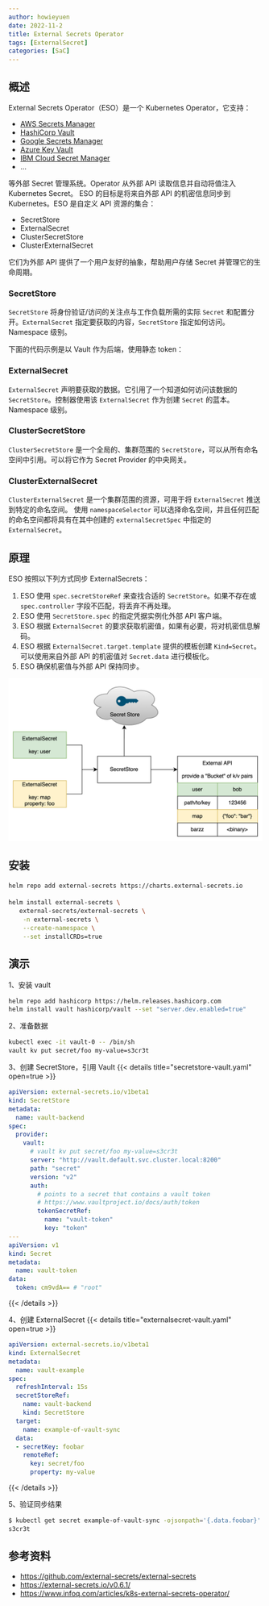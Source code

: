 ```yaml
---
author: howieyuen
date: 2022-11-2
title: External Secrets Operator
tags: [ExternalSecret]
categories: [SaC]
---
```


## 概述

External Secrets Operator（ESO）是一个 Kubernetes Operator，它支持：

- [AWS Secrets Manager](https://aws.amazon.com/secrets-manager/)
- [HashiCorp Vault](https://www.vaultproject.io/)
- [Google Secrets Manager](https://cloud.google.com/secret-manager)
- [Azure Key Vault](https://azure.microsoft.com/en-us/services/key-vault/)
- [IBM Cloud Secret Manager](https://www.ibm.com/cloud/secrets-manager)
- ...

等外部 Secret 管理系统。Operator 从外部 API 读取信息并自动将值注入 Kubernetes Secret。
ESO 的目标是将来自外部 API 的机密信息同步到 Kubernetes。ESO 是自定义 API 资源的集合：

- SecretStore
- ExternalSecret
- ClusterSecretStore
- ClusterExternalSecret

它们为外部 API 提供了一个用户友好的抽象，帮助用户存储 Secret 并管理它的生命周期。

### SecretStore

`SecretStore` 将身份验证/访问的关注点与工作负载所需的实际 `Secret` 和配置分开。`ExternalSecret` 指定要获取的内容，`SecretStore` 指定如何访问。Namespace 级别。

下面的代码示例是以 Vault 作为后端，使用静态 token：

### ExternalSecret

`ExternalSecret` 声明要获取的数据。它引用了一个知道如何访问该数据的 `SecretStore`。控制器使用该 `ExternalSecret` 作为创建 `Secret` 的蓝本。Namespace 级别。

### ClusterSecretStore

`ClusterSecretStore` 是一个全局的、集群范围的 `SecretStore`，可以从所有命名空间中引用。可以将它作为 Secret Provider 的中央网关。

### ClusterExternalSecret

`ClusterExternalSecret` 是一个集群范围的资源，可用于将 `ExternalSecret` 推送到特定的命名空间。
使用 `namespaceSelector` 可以选择命名空间，并且任何匹配的命名空间都将具有在其中创建的 `externalSecretSpec` 中指定的 `ExternalSecret`。

## 原理

ESO 按照以下列方式同步 ExternalSecrets：

1. ESO 使用 `spec.secretStoreRef` 来查找合适的 `SecretStore`。如果不存在或 `spec.controller` 字段不匹配，将丢弃不再处理。
2. ESO 使用 `SecretStore.spec` 的指定凭据实例化外部 API 客户端。
3. ESO 根据 `ExternalSecret` 的要求获取机密值，如果有必要，将对机密信息解码。
4. ESO 根据 `ExternalSecret.target.template` 提供的模板创建 `Kind=Secret`。可以使用来自外部 API 的机密值对 `Secret.data` 进行模板化。
5. ESO 确保机密值与外部 API 保持同步。

![](/secret-as-code/eso.png)

## 安装

```bash
helm repo add external-secrets https://charts.external-secrets.io

helm install external-secrets \
   external-secrets/external-secrets \
    -n external-secrets \
    --create-namespace \
    --set installCRDs=true
```

## 演示

1、安装 vault
``` bash
helm repo add hashicorp https://helm.releases.hashicorp.com
helm install vault hashicorp/vault --set "server.dev.enabled=true"
```

2、准备数据
```bash
kubectl exec -it vault-0 -- /bin/sh
vault kv put secret/foo my-value=s3cr3t
```

3、创建 SecretStore，引用 Vault
{{< details title="secretstore-vault.yaml" open=true >}}
```yaml
apiVersion: external-secrets.io/v1beta1
kind: SecretStore
metadata:
  name: vault-backend
spec:
  provider:
    vault:
      # vault kv put secret/foo my-value=s3cr3t
      server: "http://vault.default.svc.cluster.local:8200"
      path: "secret"
      version: "v2"
      auth:
        # points to a secret that contains a vault token
        # https://www.vaultproject.io/docs/auth/token
        tokenSecretRef:
          name: "vault-token"
          key: "token"
---
apiVersion: v1
kind: Secret
metadata:
  name: vault-token
data:
  token: cm9vdA== # "root"
```
{{< /details >}}

4、创建 ExternalSecret
{{< details title="externalsecret-vault.yaml" open=true >}}
```yaml
apiVersion: external-secrets.io/v1beta1
kind: ExternalSecret
metadata:
  name: vault-example
spec:
  refreshInterval: 15s
  secretStoreRef:
    name: vault-backend
    kind: SecretStore
  target:
    name: example-of-vault-sync
  data:
  - secretKey: foobar
    remoteRef:
      key: secret/foo
      property: my-value
```
{{< /details >}}

5、验证同步结果
```bash
$ kubectl get secret example-of-vault-sync -ojsonpath='{.data.foobar}'|base64 -d
s3cr3t
```

## 参考资料

- https://github.com/external-secrets/external-secrets
- https://external-secrets.io/v0.6.1/
- https://www.infoq.com/articles/k8s-external-secrets-operator/
